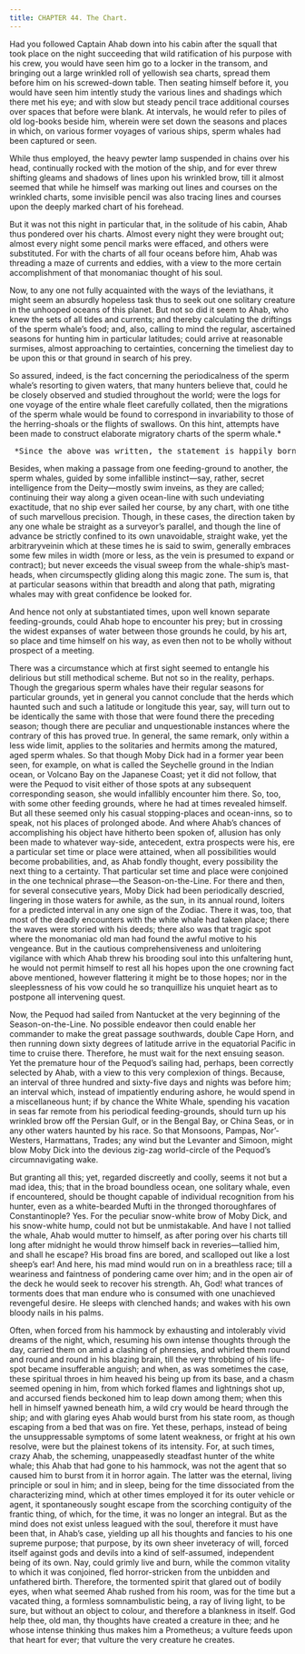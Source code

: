 ```yaml
---
title: CHAPTER 44. The Chart.
---
```


Had you followed Captain Ahab down into his cabin after the squall that took place on the night succeeding that wild ratification of his purpose with his crew, you would have seen him go to a locker in the transom, and bringing out a large wrinkled roll of yellowish sea charts, spread them before him on his screwed-down table. Then seating himself before it, you would have seen him intently study the various lines and shadings which there met his eye; and with slow but steady pencil trace additional courses over spaces that before were blank. At intervals, he would refer to piles of old log-books beside him, wherein were set down the seasons and places in which, on various former voyages of various ships, sperm whales had been captured or seen.

While thus employed, the heavy pewter lamp suspended in chains over his head, continually rocked with the motion of the ship, and for ever threw shifting gleams and shadows of lines upon his wrinkled brow, till it almost seemed that while he himself was marking out lines and courses on the wrinkled charts, some invisible pencil was also tracing lines and courses upon the deeply marked chart of his forehead.

But it was not this night in particular that, in the solitude of his cabin, Ahab thus pondered over his charts. Almost every night they were brought out; almost every night some pencil marks were effaced, and others were substituted. For with the charts of all four oceans before him, Ahab was threading a maze of currents and eddies, with a view to the more certain accomplishment of that monomaniac thought of his soul.

Now, to any one not fully acquainted with the ways of the leviathans, it might seem an absurdly hopeless task thus to seek out one solitary creature in the unhooped oceans of this planet. But not so did it seem to Ahab, who knew the sets of all tides and currents; and thereby calculating the driftings of the sperm whale’s food; and, also, calling to mind the regular, ascertained seasons for hunting him in particular latitudes; could arrive at reasonable surmises, almost approaching to certainties, concerning the timeliest day to be upon this or that ground in search of his prey.

So assured, indeed, is the fact concerning the periodicalness of the sperm whale’s resorting to given waters, that many hunters believe that, could he be closely observed and studied throughout the world; were the logs for one voyage of the entire whale fleet carefully collated, then the migrations of the sperm whale would be found to correspond in invariability to those of the herring-shoals or the flights of swallows. On this hint, attempts have been made to construct elaborate migratory charts of the sperm whale.*

<pre xml:space="preserve"> *Since the above was written, the statement is happily borne out by an official circular, issued by Lieutenant Maury, of the National Observatory, Washington, April 16th, 1851. By that circular, it appears that precisely such a chart is in course of completion; and portions of it are presented in the circular. “This chart divides the ocean into districts of five degrees of latitude by five degrees of longitude; perpendicularly through each of which districts are twelve columns for the twelve months; and horizontally through each of which districts are three lines; one to show the number of days that have been spent in each month in every district, and the two others to show the number of days in which whales, sperm or right, have been seen.” </pre>

Besides, when making a passage from one feeding-ground to another, the sperm whales, guided by some infallible instinct—say, rather, secret intelligence from the Deity—mostly swim inveins, as they are called; continuing their way along a given ocean-line with such undeviating exactitude, that no ship ever sailed her course, by any chart, with one tithe of such marvellous precision. Though, in these cases, the direction taken by any one whale be straight as a surveyor’s parallel, and though the line of advance be strictly confined to its own unavoidable, straight wake, yet the arbitraryveinin which at these times he is said to swim, generally embraces some few miles in width (more or less, as the vein is presumed to expand or contract); but never exceeds the visual sweep from the whale-ship’s mast-heads, when circumspectly gliding along this magic zone. The sum is, that at particular seasons within that breadth and along that path, migrating whales may with great confidence be looked for.

And hence not only at substantiated times, upon well known separate feeding-grounds, could Ahab hope to encounter his prey; but in crossing the widest expanses of water between those grounds he could, by his art, so place and time himself on his way, as even then not to be wholly without prospect of a meeting.

There was a circumstance which at first sight seemed to entangle his delirious but still methodical scheme. But not so in the reality, perhaps. Though the gregarious sperm whales have their regular seasons for particular grounds, yet in general you cannot conclude that the herds which haunted such and such a latitude or longitude this year, say, will turn out to be identically the same with those that were found there the preceding season; though there are peculiar and unquestionable instances where the contrary of this has proved true. In general, the same remark, only within a less wide limit, applies to the solitaries and hermits among the matured, aged sperm whales. So that though Moby Dick had in a former year been seen, for example, on what is called the Seychelle ground in the Indian ocean, or Volcano Bay on the Japanese Coast; yet it did not follow, that were the Pequod to visit either of those spots at any subsequent corresponding season, she would infallibly encounter him there. So, too, with some other feeding grounds, where he had at times revealed himself. But all these seemed only his casual stopping-places and ocean-inns, so to speak, not his places of prolonged abode. And where Ahab’s chances of accomplishing his object have hitherto been spoken of, allusion has only been made to whatever way-side, antecedent, extra prospects were his, ere a particular set time or place were attained, when all possibilities would become probabilities, and, as Ahab fondly thought, every possibility the next thing to a certainty. That particular set time and place were conjoined in the one technical phrase—the Season-on-the-Line. For there and then, for several consecutive years, Moby Dick had been periodically descried, lingering in those waters for awhile, as the sun, in its annual round, loiters for a predicted interval in any one sign of the Zodiac. There it was, too, that most of the deadly encounters with the white whale had taken place; there the waves were storied with his deeds; there also was that tragic spot where the monomaniac old man had found the awful motive to his vengeance. But in the cautious comprehensiveness and unloitering vigilance with which Ahab threw his brooding soul into this unfaltering hunt, he would not permit himself to rest all his hopes upon the one crowning fact above mentioned, however flattering it might be to those hopes; nor in the sleeplessness of his vow could he so tranquillize his unquiet heart as to postpone all intervening quest.

Now, the Pequod had sailed from Nantucket at the very beginning of the Season-on-the-Line. No possible endeavor then could enable her commander to make the great passage southwards, double Cape Horn, and then running down sixty degrees of latitude arrive in the equatorial Pacific in time to cruise there. Therefore, he must wait for the next ensuing season. Yet the premature hour of the Pequod’s sailing had, perhaps, been correctly selected by Ahab, with a view to this very complexion of things. Because, an interval of three hundred and sixty-five days and nights was before him; an interval which, instead of impatiently enduring ashore, he would spend in a miscellaneous hunt; if by chance the White Whale, spending his vacation in seas far remote from his periodical feeding-grounds, should turn up his wrinkled brow off the Persian Gulf, or in the Bengal Bay, or China Seas, or in any other waters haunted by his race. So that Monsoons, Pampas, Nor’-Westers, Harmattans, Trades; any wind but the Levanter and Simoon, might blow Moby Dick into the devious zig-zag world-circle of the Pequod’s circumnavigating wake.

But granting all this; yet, regarded discreetly and coolly, seems it not but a mad idea, this; that in the broad boundless ocean, one solitary whale, even if encountered, should be thought capable of individual recognition from his hunter, even as a white-bearded Mufti in the thronged thoroughfares of Constantinople? Yes. For the peculiar snow-white brow of Moby Dick, and his snow-white hump, could not but be unmistakable. And have I not tallied the whale, Ahab would mutter to himself, as after poring over his charts till long after midnight he would throw himself back in reveries—tallied him, and shall he escape? His broad fins are bored, and scalloped out like a lost sheep’s ear! And here, his mad mind would run on in a breathless race; till a weariness and faintness of pondering came over him; and in the open air of the deck he would seek to recover his strength. Ah, God! what trances of torments does that man endure who is consumed with one unachieved revengeful desire. He sleeps with clenched hands; and wakes with his own bloody nails in his palms.

Often, when forced from his hammock by exhausting and intolerably vivid dreams of the night, which, resuming his own intense thoughts through the day, carried them on amid a clashing of phrensies, and whirled them round and round and round in his blazing brain, till the very throbbing of his life-spot became insufferable anguish; and when, as was sometimes the case, these spiritual throes in him heaved his being up from its base, and a chasm seemed opening in him, from which forked flames and lightnings shot up, and accursed fiends beckoned him to leap down among them; when this hell in himself yawned beneath him, a wild cry would be heard through the ship; and with glaring eyes Ahab would burst from his state room, as though escaping from a bed that was on fire. Yet these, perhaps, instead of being the unsuppressable symptoms of some latent weakness, or fright at his own resolve, were but the plainest tokens of its intensity. For, at such times, crazy Ahab, the scheming, unappeasedly steadfast hunter of the white whale; this Ahab that had gone to his hammock, was not the agent that so caused him to burst from it in horror again. The latter was the eternal, living principle or soul in him; and in sleep, being for the time dissociated from the characterizing mind, which at other times employed it for its outer vehicle or agent, it spontaneously sought escape from the scorching contiguity of the frantic thing, of which, for the time, it was no longer an integral. But as the mind does not exist unless leagued with the soul, therefore it must have been that, in Ahab’s case, yielding up all his thoughts and fancies to his one supreme purpose; that purpose, by its own sheer inveteracy of will, forced itself against gods and devils into a kind of self-assumed, independent being of its own. Nay, could grimly live and burn, while the common vitality to which it was conjoined, fled horror-stricken from the unbidden and unfathered birth. Therefore, the tormented spirit that glared out of bodily eyes, when what seemed Ahab rushed from his room, was for the time but a vacated thing, a formless somnambulistic being, a ray of living light, to be sure, but without an object to colour, and therefore a blankness in itself. God help thee, old man, thy thoughts have created a creature in thee; and he whose intense thinking thus makes him a Prometheus; a vulture feeds upon that heart for ever; that vulture the very creature he creates.